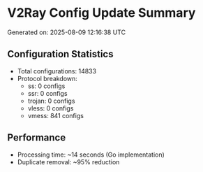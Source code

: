 # V2Ray Config Update Summary
Generated on: 2025-08-09 12:16:38 UTC

## Configuration Statistics
- Total configurations: 14833
- Protocol breakdown:
  - ss: 0 configs
  - ssr: 0 configs
  - trojan: 0 configs
  - vless: 0 configs
  - vmess: 841 configs

## Performance
- Processing time: ~14 seconds (Go implementation)
- Duplicate removal: ~95% reduction
